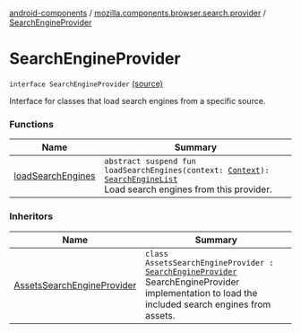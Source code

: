 [android-components](../../index.md) / [mozilla.components.browser.search.provider](../index.md) / [SearchEngineProvider](./index.md)

# SearchEngineProvider

`interface SearchEngineProvider` [(source)](https://github.com/mozilla-mobile/android-components/blob/master/components/browser/search/src/main/java/mozilla/components/browser/search/provider/SearchEngineProvider.kt#L13)

Interface for classes that load search engines from a specific source.

### Functions

| Name | Summary |
|---|---|
| [loadSearchEngines](load-search-engines.md) | `abstract suspend fun loadSearchEngines(context: `[`Context`](https://developer.android.com/reference/android/content/Context.html)`): `[`SearchEngineList`](../-search-engine-list/index.md)<br>Load search engines from this provider. |

### Inheritors

| Name | Summary |
|---|---|
| [AssetsSearchEngineProvider](../-assets-search-engine-provider/index.md) | `class AssetsSearchEngineProvider : `[`SearchEngineProvider`](./index.md)<br>SearchEngineProvider implementation to load the included search engines from assets. |
